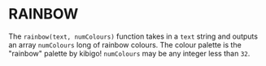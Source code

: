 #  RAINBOW  #

The `rainbow(text, numColours)` function takes in a `text` string and outputs an array `numColours` long of rainbow colours.
The colour palette is the "rainbow" palette by kibigo!
`numColours` may be any integer less than `32`.

